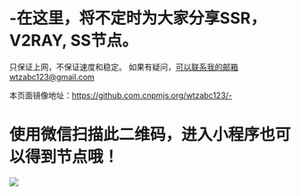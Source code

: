 # -在这里，将不定时为大家分享SSR，V2RAY, SS节点。
只保证上网，不保证速度和稳定。
如果有疑问，可以联系我的邮箱wtzabc123@gmail.com

本页面镜像地址：https://github.com.cnpmjs.org/wtzabc123/-

# 使用微信扫描此二维码，进入小程序也可以得到节点哦！

![](https://github.com/wtzabc123/-/blob/master/screenshots/5.PNG)

